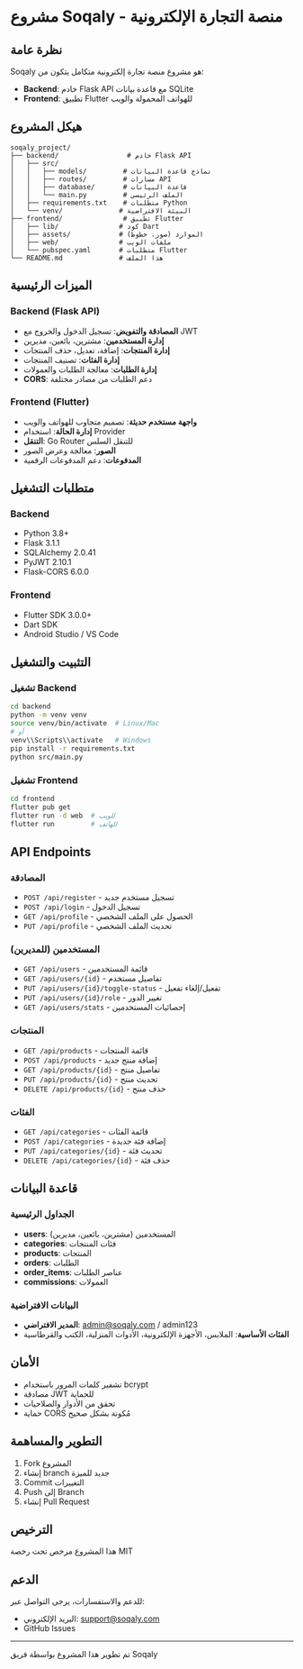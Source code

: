 # مشروع Soqaly - منصة التجارة الإلكترونية

## نظرة عامة
Soqaly هو مشروع منصة تجارة إلكترونية متكامل يتكون من:
- **Backend**: خادم Flask API مع قاعدة بيانات SQLite
- **Frontend**: تطبيق Flutter للهواتف المحمولة والويب

## هيكل المشروع
```
soqaly_project/
├── backend/                 # خادم Flask API
│   ├── src/
│   │   ├── models/         # نماذج قاعدة البيانات
│   │   ├── routes/         # مسارات API
│   │   ├── database/       # قاعدة البيانات
│   │   └── main.py         # الملف الرئيسي
│   ├── requirements.txt    # متطلبات Python
│   └── venv/              # البيئة الافتراضية
├── frontend/               # تطبيق Flutter
│   ├── lib/               # كود Dart
│   ├── assets/            # الموارد (صور، خطوط)
│   ├── web/               # ملفات الويب
│   └── pubspec.yaml       # متطلبات Flutter
└── README.md              # هذا الملف
```

## الميزات الرئيسية

### Backend (Flask API)
- **المصادقة والتفويض**: تسجيل الدخول والخروج مع JWT
- **إدارة المستخدمين**: مشترين، بائعين، مديرين
- **إدارة المنتجات**: إضافة، تعديل، حذف المنتجات
- **إدارة الفئات**: تصنيف المنتجات
- **إدارة الطلبات**: معالجة الطلبات والعمولات
- **CORS**: دعم الطلبات من مصادر مختلفة

### Frontend (Flutter)
- **واجهة مستخدم حديثة**: تصميم متجاوب للهواتف والويب
- **إدارة الحالة**: استخدام Provider
- **التنقل**: Go Router للتنقل السلس
- **الصور**: معالجة وعرض الصور
- **المدفوعات**: دعم المدفوعات الرقمية

## متطلبات التشغيل

### Backend
- Python 3.8+
- Flask 3.1.1
- SQLAlchemy 2.0.41
- PyJWT 2.10.1
- Flask-CORS 6.0.0

### Frontend
- Flutter SDK 3.0.0+
- Dart SDK
- Android Studio / VS Code

## التثبيت والتشغيل

### تشغيل Backend
```bash
cd backend
python -m venv venv
source venv/bin/activate  # Linux/Mac
# أو
venv\\Scripts\\activate   # Windows
pip install -r requirements.txt
python src/main.py
```

### تشغيل Frontend
```bash
cd frontend
flutter pub get
flutter run -d web  # للويب
flutter run         # للهاتف
```

## API Endpoints

### المصادقة
- `POST /api/register` - تسجيل مستخدم جديد
- `POST /api/login` - تسجيل الدخول
- `GET /api/profile` - الحصول على الملف الشخصي
- `PUT /api/profile` - تحديث الملف الشخصي

### المستخدمين (للمديرين)
- `GET /api/users` - قائمة المستخدمين
- `GET /api/users/{id}` - تفاصيل مستخدم
- `PUT /api/users/{id}/toggle-status` - تفعيل/إلغاء تفعيل
- `PUT /api/users/{id}/role` - تغيير الدور
- `GET /api/users/stats` - إحصائيات المستخدمين

### المنتجات
- `GET /api/products` - قائمة المنتجات
- `POST /api/products` - إضافة منتج جديد
- `GET /api/products/{id}` - تفاصيل منتج
- `PUT /api/products/{id}` - تحديث منتج
- `DELETE /api/products/{id}` - حذف منتج

### الفئات
- `GET /api/categories` - قائمة الفئات
- `POST /api/categories` - إضافة فئة جديدة
- `PUT /api/categories/{id}` - تحديث فئة
- `DELETE /api/categories/{id}` - حذف فئة

## قاعدة البيانات

### الجداول الرئيسية
- **users**: المستخدمين (مشترين، بائعين، مديرين)
- **categories**: فئات المنتجات
- **products**: المنتجات
- **orders**: الطلبات
- **order_items**: عناصر الطلبات
- **commissions**: العمولات

### البيانات الافتراضية
- **المدير الافتراضي**: admin@soqaly.com / admin123
- **الفئات الأساسية**: الملابس، الأجهزة الإلكترونية، الأدوات المنزلية، الكتب والقرطاسية

## الأمان
- تشفير كلمات المرور باستخدام bcrypt
- مصادقة JWT للحماية
- تحقق من الأدوار والصلاحيات
- حماية CORS مُكونة بشكل صحيح

## التطوير والمساهمة
1. Fork المشروع
2. إنشاء branch جديد للميزة
3. Commit التغييرات
4. Push إلى Branch
5. إنشاء Pull Request

## الترخيص
هذا المشروع مرخص تحت رخصة MIT

## الدعم
للدعم والاستفسارات، يرجى التواصل عبر:
- البريد الإلكتروني: support@soqaly.com
- GitHub Issues

---
تم تطوير هذا المشروع بواسطة فريق Soqaly

